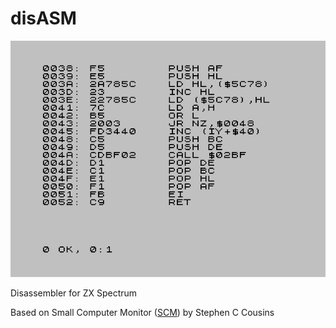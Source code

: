 # disASM
![Screenshot](https://github.com/Antonio-Luque/disASM/blob/main/disASM.png)

Disassembler for ZX Spectrum

Based on Small Computer Monitor ([SCM](https://smallcomputercentral.com/small-computer-monitor/small-computer-monitor-v1-0/ )) by Stephen C Cousins
